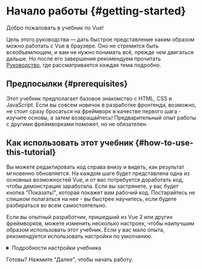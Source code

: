 # Начало работы {#getting-started}

Добро пожаловать в учебник по Vue!

Цель этого руководства — дать быстрое представление каким образом можно работать с Vue в браузере. Оно не стремится быть всеобъемлющем, и вам не нужно понимать всё, прежде чем двигаться дальше. Но после его завершения рекомендуем прочитать <a target="_blank" href="/guide/introduction.html">Руководство</a>, где рассматривается каждая тема подробно.

## Предпосылки {#prerequisites}

Этот учебник предполагает базовое знакомство с HTML, CSS и JavaScript. Если вы совсем новичок в разработке фронтенда, возможно, не стоит сразу бросаться на фреймворк в качестве первого шага - изучите основы, а затем возвращайтесь! Предварительный опыт работы с другими фреймворками поможет, но не обязателен.

## Как использовать этот учебник {#how-to-use-this-tutorial}

Вы можете редактировать код справа внизу и видеть, как результат мгновенно обновляется. На каждом шаге будет представлена одна из основных возможностей Vue, и от вас потребуется доработать код, чтобы демонстрация заработала. Если вы застрянете, у вас будет кнопка "Показать!", которая покажет вам рабочий код. Постарайтесь не слишком полагаться на нее - вы быстрее научитесь, если будете разбираться во всем самостоятельно.

Если вы опытный разработчик, пришедший из Vue 2 или других фреймворков, можете изменить несколько настроек, чтобы наилучшим образом использовать этот учебник. Если у вас мало опыта, рекомендуется использовать настройки по умолчанию.

<details>
<summary>Подробности настройки учебника</summary>

- Vue предлагает два стиля API: Options API и Composition API. Справочник API разработан для работы с любым - вы можете выбрать предпочитаемый стиль, используя переключатели **API Preference** вверху. <a target="_blank" href="/guide/introduction#api-styles">Узнайте больше о стилях API</a>.

- Вы также можете переключаться между SFC-режимом и HTML-режимом. В первом будут показаны примеры кода в формате <a target="_blank" href="/guide/introduction#single-file-components">Однофайловые компоненты</a> (SFC), который используется большинством разработчиков при использовании Vue на этапе сборки. HTML-режим показывает использование без этапа сборки.

<div class="html">

:::tip
Если вы хотите использовать HTML-режим без этапа сборки внутри ваших приложений, убедитесь, что вы также поменяли импорты

```js
import { ... } from 'vue/dist/vue.esm-bundler.js'
```

внутри ваших скриптов, или настройте ваш сборщик так, чтобы он мог обработать `vue`. Небольшой конфиг для [Vite](https://vitejs.dev/):

```js
// vite.config.js
export default {
  resolve: {
    alias: {
      vue: 'vue/dist/vue.esm-bundler.js'
    }
  }
}
```

Посмотрите соответствующий [раздел в руководстве по инструментарию](/guide/scaling-up/tooling.html#note-on-in-browser-template-compilation) для большей информации.
:::

</div>

</details>

Готовы? Нажмите "Далее", чтобы начать работу.
